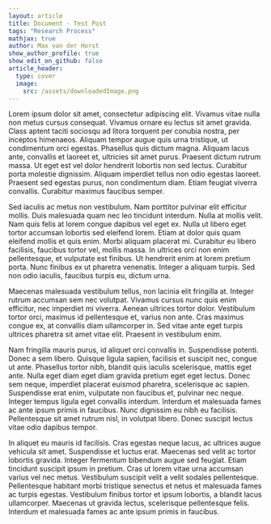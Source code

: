 ```yaml
---
layout: article
title: Document - Test Post
tags: "Research Process"
mathjax: true
author: Max van der Horst
show_author_profile: true
show_edit_on_github: false
article_header:
  type: cover
  image:
    src: /assets/downloadedImage.png
---
```


Lorem ipsum dolor sit amet, consectetur adipiscing elit. Vivamus vitae nulla non metus cursus consequat. Vivamus ornare eu lectus sit amet gravida. Class aptent taciti sociosqu ad litora torquent per conubia nostra, per inceptos himenaeos. Aliquam tempor augue quis urna tristique, ut condimentum orci egestas. Phasellus quis dictum magna. Aliquam lacus ante, convallis et laoreet et, ultricies sit amet purus. Praesent dictum rutrum massa. Ut eget est vel dolor hendrerit lobortis non sed lectus. Curabitur porta molestie dignissim. Aliquam imperdiet tellus non odio egestas laoreet. Praesent sed egestas purus, non condimentum diam. Etiam feugiat viverra convallis. Curabitur maximus faucibus semper.

Sed iaculis ac metus non vestibulum. Nam porttitor pulvinar elit efficitur mollis. Duis malesuada quam nec leo tincidunt interdum. Nulla at mollis velit. Nam quis felis at lorem congue dapibus vel eget ex. Nulla ut libero eget tortor accumsan lobortis sed eleifend lorem. Etiam at dolor quis quam eleifend mollis et quis enim. Morbi aliquam placerat mi. Curabitur eu libero facilisis, faucibus tortor vel, mollis massa. In ultrices orci non enim pellentesque, et vulputate est finibus. Ut hendrerit enim at lorem pretium porta. Nunc finibus ex ut pharetra venenatis. Integer a aliquam turpis. Sed non odio iaculis, faucibus turpis eu, dictum urna.

Maecenas malesuada vestibulum tellus, non lacinia elit fringilla at. Integer rutrum accumsan sem nec volutpat. Vivamus cursus nunc quis enim efficitur, nec imperdiet mi viverra. Aenean ultrices tortor dolor. Vestibulum tortor orci, maximus id pellentesque et, varius non ante. Cras maximus congue ex, at convallis diam ullamcorper in. Sed vitae ante eget turpis ultrices pharetra sit amet vitae elit. Praesent in vestibulum enim.

Nam fringilla mauris purus, id aliquet orci convallis in. Suspendisse potenti. Donec a sem libero. Quisque ligula sapien, facilisis et suscipit nec, congue ut ante. Phasellus tortor nibh, blandit quis iaculis scelerisque, mattis eget ante. Nulla eget diam eget diam gravida pretium eget eget lectus. Donec sem neque, imperdiet placerat euismod pharetra, scelerisque ac sapien. Suspendisse erat enim, vulputate non faucibus et, pulvinar nec neque. Integer tempus ligula eget convallis interdum. Interdum et malesuada fames ac ante ipsum primis in faucibus. Nunc dignissim eu nibh eu facilisis. Pellentesque sit amet rutrum nisl, in volutpat libero. Donec suscipit lectus vitae odio dapibus tempor.

In aliquet eu mauris id facilisis. Cras egestas neque lacus, ac ultrices augue vehicula sit amet. Suspendisse et luctus erat. Maecenas sed velit ac tortor lobortis gravida. Integer fermentum bibendum augue sed feugiat. Etiam tincidunt suscipit ipsum in pretium. Cras ut lorem vitae urna accumsan varius vel nec metus. Vestibulum suscipit velit a velit sodales pellentesque. Pellentesque habitant morbi tristique senectus et netus et malesuada fames ac turpis egestas. Vestibulum finibus tortor et ipsum lobortis, a blandit lacus ullamcorper. Maecenas ut gravida lectus, scelerisque pellentesque felis. Interdum et malesuada fames ac ante ipsum primis in faucibus.
